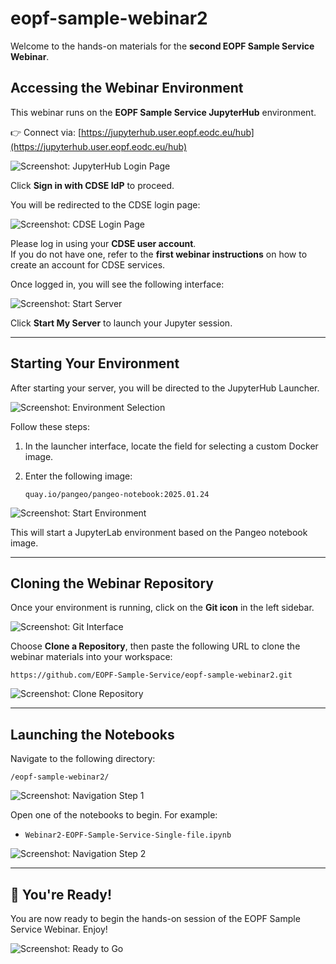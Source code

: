 # eopf-sample-webinar2

Welcome to the hands-on materials for the **second EOPF Sample Service Webinar**.

## Accessing the Webinar Environment

This webinar runs on the **EOPF Sample Service JupyterHub** environment.

👉 Connect via: [https://jupyterhub.user.eopf.eodc.eu/hub](https://jupyterhub.user.eopf.eodc.eu/hub)

![Screenshot: JupyterHub Login Page](image/Hub_login.png)

Click **Sign in with CDSE IdP** to proceed.

You will be redirected to the CDSE login page:

![Screenshot: CDSE Login Page](image/CDSE_login.png)

Please log in using your **CDSE user account**.  
If you do not have one, refer to the **first webinar instructions** on how to create an account for CDSE services.

Once logged in, you will see the following interface:

![Screenshot: Start Server](image/Start_hub.png)

Click **Start My Server** to launch your Jupyter session.

---

## Starting Your Environment

After starting your server, you will be directed to the JupyterHub Launcher.

![Screenshot: Environment Selection](image/Choose_env.png)

Follow these steps:

1. In the launcher interface, locate the field for selecting a custom Docker image.
2. Enter the following image:


   ```
   quay.io/pangeo/pangeo-notebook:2025.01.24
   ```

![Screenshot: Start Environment](image/start.png)

This will start a JupyterLab environment based on the Pangeo notebook image.

---

## Cloning the Webinar Repository

Once your environment is running, click on the **Git icon** in the left sidebar.

![Screenshot: Git Interface](image/git.png)

Choose **Clone a Repository**, then paste the following URL to clone the webinar materials into your workspace:


```
https://github.com/EOPF-Sample-Service/eopf-sample-webinar2.git
```
![Screenshot: Clone Repository](image/clone.png)

---

## Launching the Notebooks

Navigate to the following directory:
```
/eopf-sample-webinar2/
```
![Screenshot: Navigation Step 1](image/navigate1.png)

Open one of the notebooks to begin. For example:
- `Webinar2-EOPF-Sample-Service-Single-file.ipynb`

![Screenshot: Navigation Step 2](image/navigate2.png)

---

## 🎉 You're Ready!

You are now ready to begin the hands-on session of the EOPF Sample Service Webinar. Enjoy!

![Screenshot: Ready to Go](image/done.png)